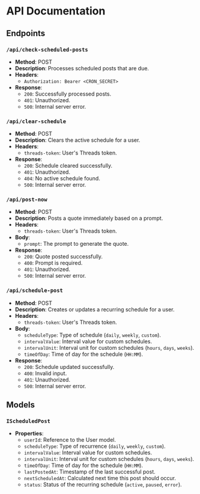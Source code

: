 # API Documentation

## Endpoints

### `/api/check-scheduled-posts`

- **Method**: POST
- **Description**: Processes scheduled posts that are due.
- **Headers**:
  - `Authorization: Bearer <CRON_SECRET>`
- **Response**:
  - `200`: Successfully processed posts.
  - `401`: Unauthorized.
  - `500`: Internal server error.

### `/api/clear-schedule`

- **Method**: POST
- **Description**: Clears the active schedule for a user.
- **Headers**:
  - `threads-token`: User's Threads token.
- **Response**:
  - `200`: Schedule cleared successfully.
  - `401`: Unauthorized.
  - `404`: No active schedule found.
  - `500`: Internal server error.

### `/api/post-now`

- **Method**: POST
- **Description**: Posts a quote immediately based on a prompt.
- **Headers**:
  - `threads-token`: User's Threads token.
- **Body**:
  - `prompt`: The prompt to generate the quote.
- **Response**:
  - `200`: Quote posted successfully.
  - `400`: Prompt is required.
  - `401`: Unauthorized.
  - `500`: Internal server error.

### `/api/schedule-post`

- **Method**: POST
- **Description**: Creates or updates a recurring schedule for a user.
- **Headers**:
  - `threads-token`: User's Threads token.
- **Body**:
  - `scheduleType`: Type of schedule (`daily`, `weekly`, `custom`).
  - `intervalValue`: Interval value for custom schedules.
  - `intervalUnit`: Interval unit for custom schedules (`hours`, `days`, `weeks`).
  - `timeOfDay`: Time of day for the schedule (`HH:MM`).
- **Response**:
  - `200`: Schedule updated successfully.
  - `400`: Invalid input.
  - `401`: Unauthorized.
  - `500`: Internal server error.

## Models

### `IScheduledPost`

- **Properties**:
  - `userId`: Reference to the User model.
  - `scheduleType`: Type of recurrence (`daily`, `weekly`, `custom`).
  - `intervalValue`: Interval value for custom schedules.
  - `intervalUnit`: Interval unit for custom schedules (`hours`, `days`, `weeks`).
  - `timeOfDay`: Time of day for the schedule (`HH:MM`).
  - `lastPostedAt`: Timestamp of the last successful post.
  - `nextScheduledAt`: Calculated next time this post should occur.
  - `status`: Status of the recurring schedule (`active`, `paused`, `error`).
